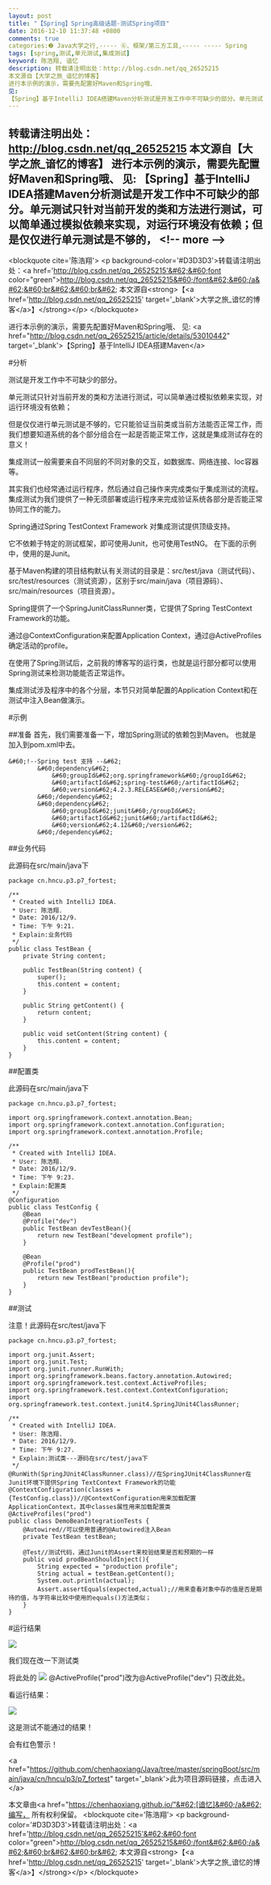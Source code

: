 ```yaml
---
layout: post
title: "【Spring】Spring高级话题-测试Spring项目"
date: 2016-12-10 11:37:48 +0800
comments: true
categories:❷ Java大学之行,----- ⑥、框架/第三方工具,----- ----- Spring
tags: [spring,测试,单元测试,集成测试]
keyword: 陈浩翔, 谙忆
description: 转载请注明出处：http://blog.csdn.net/qq_26525215
本文源自【大学之旅_谙忆的博客】
进行本示例的演示，需要先配置好Maven和Spring哦、 
见: 
【Spring】基于IntelliJ IDEA搭建Maven分析测试是开发工作中不可缺少的部分。单元测试只针对当前开发的类和方法进行测试，可以简单通过模拟依赖来实现，对运行环境没有依赖；但是仅仅进行单元测试是不够的， 
---
```



转载请注明出处：http://blog.csdn.net/qq_26525215
本文源自【大学之旅_谙忆的博客】
进行本示例的演示，需要先配置好Maven和Spring哦、 
见: 
【Spring】基于IntelliJ IDEA搭建Maven分析测试是开发工作中不可缺少的部分。单元测试只针对当前开发的类和方法进行测试，可以简单通过模拟依赖来实现，对运行环境没有依赖；但是仅仅进行单元测试是不够的，
&#60;!-- more --&#62;
----------

&#60;blockquote cite='陈浩翔'&#62;
&#60;p background-color='#D3D3D3'&#62;转载请注明出处：&#60;a href='http://blog.csdn.net/qq_26525215'&#62;&#60;font color="green"&#62;http://blog.csdn.net/qq_26525215&#60;/font&#62;&#60;/a&#62;&#60;br&#62;&#60;br&#62;
本文源自&#60;strong&#62;【&#60;a href='http://blog.csdn.net/qq_26525215' target='_blank'&#62;大学之旅_谙忆的博客&#60;/a&#62;】&#60;/strong&#62;&#60;/p&#62;
&#60;/blockquote&#62;


进行本示例的演示，需要先配置好Maven和Spring哦、
见:
&#60;a href="http://blog.csdn.net/qq_26525215/article/details/53010442" target='_blank'&#62;【Spring】基于IntelliJ IDEA搭建Maven&#60;/a&#62;

#分析

测试是开发工作中不可缺少的部分。

单元测试只针对当前开发的类和方法进行测试，可以简单通过模拟依赖来实现，对运行环境没有依赖；

但是仅仅进行单元测试是不够的，它只能验证当前类或当前方法能否正常工作，而我们想要知道系统的各个部分组合在一起是否能正常工作，这就是集成测试存在的意义！

集成测试一般需要来自不同层的不同对象的交互，如数据库、网络连接、Ioc容器等。

其实我们也经常通过运行程序，然后通过自己操作来完成类似于集成测试的流程。集成测试为我们提供了一种无须部署或运行程序来完成验证系统各部分是否能正常协同工作的能力。

Spring通过Spring TestContext Framework 对集成测试提供顶级支持。

它不依赖于特定的测试框架，即可使用Junit，也可使用TestNG。
在下面的示例中，使用的是Junit。

基于Maven构建的项目结构默认有关测试的目录是：src/test/java（测试代码）、src/test/resources（测试资源），区别于src/main/java（项目源码）、src/main/resources（项目资源）。

Spring提供了一个SpringJunitClassRunner类，它提供了Spring TestContext Framework的功能。

通过@ContextConfiguration来配置Application Context，通过@ActiveProfiles确定活动的profile。

在使用了Spring测试后，之前我的博客写的运行类，也就是运行部分都可以使用Spring测试来检测功能能否正常运作。

集成测试涉及程序中的各个分层，本节只对简单配置的Application Context和在测试中注入Bean做演示。

#示例

##准备
首先，我们需要准备一下，增加Spring测试的依赖包到Maven。
也就是加入到pom.xml中去。

```
&#60;!--Spring test 支持 --&#62;
        &#60;dependency&#62;
            &#60;groupId&#62;org.springframework&#60;/groupId&#62;
            &#60;artifactId&#62;spring-test&#60;/artifactId&#62;
            &#60;version&#62;4.2.3.RELEASE&#60;/version&#62;
        &#60;/dependency&#62;
        &#60;dependency&#62;
            &#60;groupId&#62;junit&#60;/groupId&#62;
            &#60;artifactId&#62;junit&#60;/artifactId&#62;
            &#60;version&#62;4.12&#60;/version&#62;
        &#60;/dependency&#62;
```

##业务代码

此源码在src/main/java下

```
package cn.hncu.p3.p7_fortest;

/**
 * Created with IntelliJ IDEA.
 * User: 陈浩翔.
 * Date: 2016/12/9.
 * Time: 下午 9:21.
 * Explain:业务代码
 */
public class TestBean {
    private String content;

    public TestBean(String content) {
        super();
        this.content = content;
    }

    public String getContent() {
        return content;
    }

    public void setContent(String content) {
        this.content = content;
    }
}

```

##配置类

此源码在src/main/java下

```
package cn.hncu.p3.p7_fortest;

import org.springframework.context.annotation.Bean;
import org.springframework.context.annotation.Configuration;
import org.springframework.context.annotation.Profile;

/**
 * Created with IntelliJ IDEA.
 * User: 陈浩翔.
 * Date: 2016/12/9.
 * Time: 下午 9:23.
 * Explain:配置类
 */
@Configuration
public class TestConfig {
    @Bean
    @Profile("dev")
    public TestBean devTestBean(){
        return new TestBean("development profile");
    }

    @Bean
    @Profile("prod")
    public TestBean prodTestBean(){
        return new TestBean("production profile");
    }
}

```

##测试

注意！此源码在src/test/java下

```
package cn.hncu.p3.p7_fortest;

import org.junit.Assert;
import org.junit.Test;
import org.junit.runner.RunWith;
import org.springframework.beans.factory.annotation.Autowired;
import org.springframework.test.context.ActiveProfiles;
import org.springframework.test.context.ContextConfiguration;
import org.springframework.test.context.junit4.SpringJUnit4ClassRunner;

/**
 * Created with IntelliJ IDEA.
 * User: 陈浩翔.
 * Date: 2016/12/9.
 * Time: 下午 9:27.
 * Explain:测试类---源码在src/test/java下
 */
@RunWith(SpringJUnit4ClassRunner.class)//在SpringJUnit4ClassRunner在Junit环境下提供Spring TextContext Framework的功能
@ContextConfiguration(classes = {TestConfig.class})//@ContextConfiguration用来加载配置ApplicationContext，其中classes属性用来加载配置类
@ActiveProfiles("prod")
public class DemoBeanIntegrationTests {
    @Autowired//可以使用普通的@Autowired注入Bean
    private TestBean testBean;

    @Test//测试代码，通过Junit的Assert来校验结果是否和预期的一样
    public void prodBeanShouldInject(){
        String expected = "production profile";
        String actual = testBean.getContent();
        System.out.println(actual);
        Assert.assertEquals(expected,actual);//用来查看对象中存的值是否是期待的值，与字符串比较中使用的equals()方法类似；
    }
}

```

#运行结果

![](http://img.blog.csdn.net/20161210113005258)

我们现在改一下测试类

将此处的
![](http://img.blog.csdn.net/20161210113138107)
@ActiveProfile("prod")改为@ActiveProfile("dev")
只改此处。

看运行结果：

![](http://img.blog.csdn.net/20161210113319217)

这是测试不能通过的结果！

会有红色警示！


&#60;a href="https://github.com/chenhaoxiang/Java/tree/master/springBoot/src/main/java/cn/hncu/p3/p7_fortest" target='_blank'&#62;此为项目源码链接，点击进入&#60;/a&#62;



本文章由&#60;a href="https://chenhaoxiang.github.io/"&#62;[谙忆]&#60;/a&#62;编写， 所有权利保留。 
&#60;blockquote cite='陈浩翔'&#62;
&#60;p background-color='#D3D3D3'&#62;转载请注明出处：&#60;a href='http://blog.csdn.net/qq_26525215'&#62;&#60;font color="green"&#62;http://blog.csdn.net/qq_26525215&#60;/font&#62;&#60;/a&#62;&#60;br&#62;&#60;br&#62;
本文源自&#60;strong&#62;【&#60;a href='http://blog.csdn.net/qq_26525215' target='_blank'&#62;大学之旅_谙忆的博客&#60;/a&#62;】&#60;/strong&#62;&#60;/p&#62;
&#60;/blockquote&#62;
